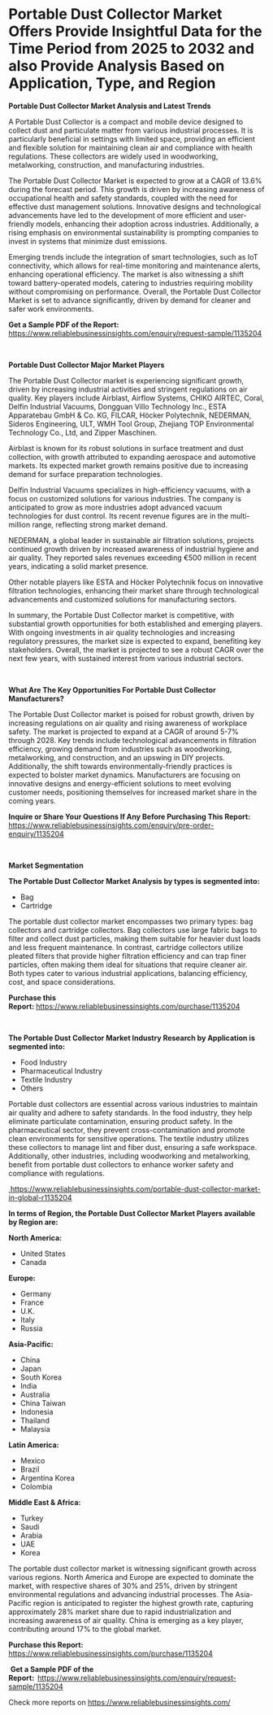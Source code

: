 <p><h1>Portable Dust Collector Market Offers Provide Insightful Data for the Time Period from 2025 to 2032 and also Provide Analysis Based on Application, Type, and Region</h1></p><p><strong>Portable Dust Collector Market Analysis and Latest Trends</strong></p>
<p><p>A Portable Dust Collector is a compact and mobile device designed to collect dust and particulate matter from various industrial processes. It is particularly beneficial in settings with limited space, providing an efficient and flexible solution for maintaining clean air and compliance with health regulations. These collectors are widely used in woodworking, metalworking, construction, and manufacturing industries.</p><p>The Portable Dust Collector Market is expected to grow at a CAGR of 13.6% during the forecast period. This growth is driven by increasing awareness of occupational health and safety standards, coupled with the need for effective dust management solutions. Innovative designs and technological advancements have led to the development of more efficient and user-friendly models, enhancing their adoption across industries. Additionally, a rising emphasis on environmental sustainability is prompting companies to invest in systems that minimize dust emissions.</p><p>Emerging trends include the integration of smart technologies, such as IoT connectivity, which allows for real-time monitoring and maintenance alerts, enhancing operational efficiency. The market is also witnessing a shift toward battery-operated models, catering to industries requiring mobility without compromising on performance. Overall, the Portable Dust Collector Market is set to advance significantly, driven by demand for cleaner and safer work environments.</p></p>
<p><strong>Get a Sample PDF of the Report:&nbsp;</strong> <a href="https://www.reliablebusinessinsights.com/enquiry/request-sample/1135204?utm_campaign=2768&utm_medium=2&utm_source=Github&utm_content=ia&utm_term=09042025&utm_id=portable-dust-collector">https://www.reliablebusinessinsights.com/enquiry/request-sample/1135204</a></p>
<p>&nbsp;</p>
<p><strong>Portable Dust Collector Major Market Players</strong></p>
<p><p>The Portable Dust Collector market is experiencing significant growth, driven by increasing industrial activities and stringent regulations on air quality. Key players include Airblast, Airflow Systems, CHIKO AIRTEC, Coral, Delfin Industrial Vacuums, Dongguan Villo Technology Inc., ESTA Apparatebau GmbH & Co. KG, FILCAR, Höcker Polytechnik, NEDERMAN, Sideros Engineering, ULT, WMH Tool Group, Zhejiang TOP Environmental Technology Co., Ltd, and Zipper Maschinen.</p><p>Airblast is known for its robust solutions in surface treatment and dust collection, with growth attributed to expanding aerospace and automotive markets. Its expected market growth remains positive due to increasing demand for surface preparation technologies.</p><p>Delfin Industrial Vacuums specializes in high-efficiency vacuums, with a focus on customized solutions for various industries. The company is anticipated to grow as more industries adopt advanced vacuum technologies for dust control. Its recent revenue figures are in the multi-million range, reflecting strong market demand.</p><p>NEDERMAN, a global leader in sustainable air filtration solutions, projects continued growth driven by increased awareness of industrial hygiene and air quality. They reported sales revenues exceeding €500 million in recent years, indicating a solid market presence.</p><p>Other notable players like ESTA and Höcker Polytechnik focus on innovative filtration technologies, enhancing their market share through technological advancements and customized solutions for manufacturing sectors.</p><p>In summary, the Portable Dust Collector market is competitive, with substantial growth opportunities for both established and emerging players. With ongoing investments in air quality technologies and increasing regulatory pressures, the market size is expected to expand, benefiting key stakeholders. Overall, the market is projected to see a robust CAGR over the next few years, with sustained interest from various industrial sectors.</p></p>
<p>&nbsp;</p>
<p><strong>What Are The Key Opportunities For Portable Dust Collector Manufacturers?</strong></p>
<p><p>The Portable Dust Collector market is poised for robust growth, driven by increasing regulations on air quality and rising awareness of workplace safety. The market is projected to expand at a CAGR of around 5-7% through 2028. Key trends include technological advancements in filtration efficiency, growing demand from industries such as woodworking, metalworking, and construction, and an upswing in DIY projects. Additionally, the shift towards environmentally-friendly practices is expected to bolster market dynamics. Manufacturers are focusing on innovative designs and energy-efficient solutions to meet evolving customer needs, positioning themselves for increased market share in the coming years.</p></p>
<p><strong>Inquire or Share Your Questions If Any Before Purchasing This Report:</strong> <a href="https://www.reliablebusinessinsights.com/enquiry/pre-order-enquiry/1135204?utm_campaign=2768&utm_medium=2&utm_source=Github&utm_content=ia&utm_term=09042025&utm_id=portable-dust-collector">https://www.reliablebusinessinsights.com/enquiry/pre-order-enquiry/1135204</a></p>
<p>&nbsp;</p>
<p><strong>Market Segmentation</strong></p>
<p><strong>The Portable Dust Collector Market Analysis by types is segmented into:</strong></p>
<p><ul><li>Bag</li><li>Cartridge</li></ul></p>
<p><p>The portable dust collector market encompasses two primary types: bag collectors and cartridge collectors. Bag collectors use large fabric bags to filter and collect dust particles, making them suitable for heavier dust loads and less frequent maintenance. In contrast, cartridge collectors utilize pleated filters that provide higher filtration efficiency and can trap finer particles, often making them ideal for situations that require cleaner air. Both types cater to various industrial applications, balancing efficiency, cost, and space considerations.</p></p>
<p><strong>Purchase this Report:&nbsp;</strong><a href="https://www.reliablebusinessinsights.com/purchase/1135204?utm_campaign=2768&utm_medium=2&utm_source=Github&utm_content=ia&utm_term=09042025&utm_id=portable-dust-collector">https://www.reliablebusinessinsights.com/purchase/1135204</a></p>
<p>&nbsp;</p>
<p><strong>The Portable Dust Collector Market Industry Research by Application is segmented into:</strong></p>
<p><ul><li>Food Industry</li><li>Pharmaceutical Industry</li><li>Textile Industry</li><li>Others</li></ul></p>
<p><p>Portable dust collectors are essential across various industries to maintain air quality and adhere to safety standards. In the food industry, they help eliminate particulate contamination, ensuring product safety. In the pharmaceutical sector, they prevent cross-contamination and promote clean environments for sensitive operations. The textile industry utilizes these collectors to manage lint and fiber dust, ensuring a safe workspace. Additionally, other industries, including woodworking and metalworking, benefit from portable dust collectors to enhance worker safety and compliance with regulations.</p></p>
<p><a href="https://www.reliablebusinessinsights.com/portable-dust-collector-market-in-global-r1135204?utm_campaign=2768&utm_medium=2&utm_source=Github&utm_content=ia&utm_term=09042025&utm_id=portable-dust-collector">&nbsp;https://www.reliablebusinessinsights.com/portable-dust-collector-market-in-global-r1135204</a></p>
<p><strong>In terms of Region, the Portable Dust Collector Market Players available by Region are:</strong></p>
<p>
    <p> <strong> North America: </strong>
        <ul>
            <li>United States</li>
            <li>Canada</li>
        </ul>
        </p> 
    <p> <strong> Europe: </strong>
        <ul>
            <li>Germany</li>
            <li>France</li>
            <li>U.K.</li>
            <li>Italy</li>
            <li>Russia</li>
        </ul>
        </p> 
    <p> <strong> Asia-Pacific: </strong>
        <ul>
            <li>China</li>
            <li>Japan</li>
            <li>South Korea</li>
            <li>India</li>
            <li>Australia</li>
            <li>China Taiwan</li>
            <li>Indonesia</li>
            <li>Thailand</li>
            <li>Malaysia</li>
        </ul>
        </p> 
    <p> <strong> Latin America: </strong>
        <ul>
            <li>Mexico</li>
            <li>Brazil</li>
            <li>Argentina Korea</li>
            <li>Colombia</li>
        </ul>
        </p> 
    <p> <strong> Middle East & Africa: </strong>
        <ul>
            <li>Turkey</li>
            <li>Saudi</li>
            <li>Arabia</li>
            <li>UAE</li>
            <li>Korea</li>
        </ul>
    </p>
    </p>
<p><p>The portable dust collector market is witnessing significant growth across various regions. North America and Europe are expected to dominate the market, with respective shares of 30% and 25%, driven by stringent environmental regulations and advancing industrial processes. The Asia-Pacific region is anticipated to register the highest growth rate, capturing approximately 28% market share due to rapid industrialization and increasing awareness of air quality. China is emerging as a key player, contributing around 17% to the global market.</p></p>
<p><strong>Purchase this Report: </strong><a href="https://www.reliablebusinessinsights.com/purchase/1135204?utm_campaign=2768&utm_medium=2&utm_source=Github&utm_content=ia&utm_term=09042025&utm_id=portable-dust-collector">https://www.reliablebusinessinsights.com/purchase/1135204</a></p>
<p>&nbsp;<strong>Get a Sample PDF of the Report:&nbsp;&nbsp;</strong><a href="https://www.reliablebusinessinsights.com/enquiry/request-sample/1135204?utm_campaign=2768&utm_medium=2&utm_source=Github&utm_content=ia&utm_term=09042025&utm_id=portable-dust-collector">https://www.reliablebusinessinsights.com/enquiry/request-sample/1135204</a></p>
<p><strong></strong></p>
<p>Check more reports on <a href="https://www.reliablebusinessinsights.com/?utm_campaign=2768&utm_medium=2&utm_source=Github&utm_content=ia&utm_term=09042025&utm_id=portable-dust-collector">https://www.reliablebusinessinsights.com/</a></p>
